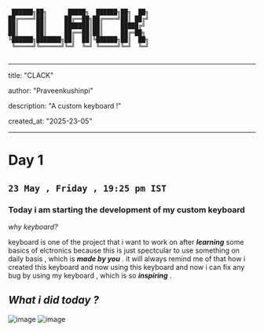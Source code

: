 ```
 ██████╗██╗      █████╗  ██████╗██╗  ██╗
██╔════╝██║     ██╔══██╗██╔════╝██║ ██╔╝
██║     ██║     ███████║██║     █████╔╝ 
██║     ██║     ██╔══██║██║     ██╔═██╗ 
╚██████╗███████╗██║  ██║╚██████╗██║  ██╗
 ╚═════╝╚══════╝╚═╝  ╚═╝ ╚═════╝╚═╝  ╚═╝
                                        
```

---
title: "CLACK"

author: "Praveenkushinpi"

description: "A custom keyboard !"

created_at: "2025-23-05"

---

# Day 1
## `23 May , Friday , 19:25 pm IST`
### Today i am starting the development of my custom keyboard 

*why keyboard?*

keyboard is one of the project that i want to work on after __*learning*__ some basics of elctronics because this is just spectcular to use something on daily basis , which is __*made by you*__ . it will always remind me of that how i created this keyboard and now using this keyboard and now i can fix any bug by using my keyboard , which is so __*inspiring*__ . 

## __*What i did today ?*__

![image](https://github.com/user-attachments/assets/6cbea5d1-a0fc-42e2-b973-9c2fd7c0ba58)
![image](https://github.com/user-attachments/assets/07204b53-c241-459e-96bc-819926191b5d)


